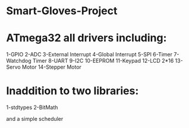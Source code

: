 # Smart-Gloves-Project
# ATmega32 all drivers including:
1-GPIO
2-ADC
3-External Interrupt
4-Global Interrupt
5-SPI
6-Timer
7-Watchdog Timer
8-UART
9-I2C
10-EEPROM
11-Keypad
12-LCD 2*16
13-Servo Motor
14-Stepper Motor

# Inaddition to two libraries:
1-stdtypes
2-BitMath

and a simple scheduler
